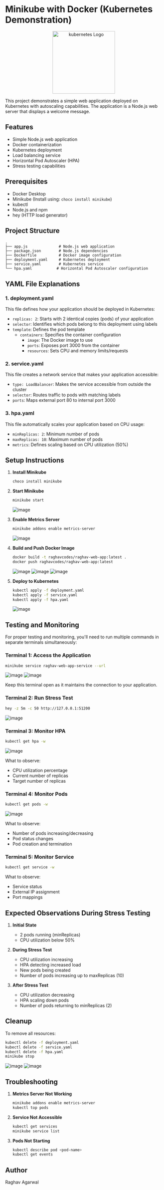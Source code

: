 # Minikube with Docker (Kubernetes Demonstration)

<div align="center">
    <img src="/Minicube with Docker/assets/Kubernetes.png" alt="kubernetes Logo" style="width: 200px; height: auto;">
</div>

This project demonstrates a simple web application deployed on Kubernetes with autoscaling capabilities. The application is a Node.js web server that displays a welcome message.

## Features

-   Simple Node.js web application
-   Docker containerization
-   Kubernetes deployment
-   Load balancing service
-   Horizontal Pod Autoscaler (HPA)
-   Stress testing capabilities

## Prerequisites

-   Docker Desktop
-   Minikube (Install using: `choco install minikube`)
-   kubectl
-   Node.js and npm
-   hey (HTTP load generator)

## Project Structure

```
.
├── app.js              # Node.js web application
├── package.json        # Node.js dependencies
├── Dockerfile          # Docker image configuration
├── deployment.yaml     # Kubernetes deployment
├── service.yaml        # Kubernetes service
└── hpa.yaml           # Horizontal Pod Autoscaler configuration
```

## YAML File Explanations

### 1. deployment.yaml

This file defines how your application should be deployed in Kubernetes:

-   `replicas: 2`: Starts with 2 identical copies (pods) of your application
-   `selector`: Identifies which pods belong to this deployment using labels
-   `template`: Defines the pod template
    -   `containers`: Specifies the container configuration
        -   `image`: The Docker image to use
        -   `ports`: Exposes port 3000 from the container
        -   `resources`: Sets CPU and memory limits/requests

### 2. service.yaml

This file creates a network service that makes your application accessible:

-   `type: LoadBalancer`: Makes the service accessible from outside the cluster
-   `selector`: Routes traffic to pods with matching labels
-   `ports`: Maps external port 80 to internal port 3000

### 3. hpa.yaml

This file automatically scales your application based on CPU usage:

-   `minReplicas: 2`: Minimum number of pods
-   `maxReplicas: 10`: Maximum number of pods
-   `metrics`: Defines scaling based on CPU utilization (50%)

## Setup Instructions

1. **Install Minikube**

    ```bash
    choco install minikube
    ```

2. **Start Minikube**

    ```bash
    minikube start
    ```
    ![image](/Minicube%20with%20Docker/assets/Screenshot%202025-04-18%20195620.png)

3. **Enable Metrics Server**

    ```bash
    minikube addons enable metrics-server
    ```
    ![image](/assets/Screenshot%202025-04-18%20205511.png)

4. **Build and Push Docker Image**

    ```bash
    docker build -t raghavcodes/raghav-web-app:latest .
    docker push raghavcodes/raghav-web-app:latest
    ```
    ![image](/assets/Screenshot%202025-04-18%20200035.png)
    ![image](/assets/Screenshot%202025-04-18%20200230.png)
    ![image](/assets/Screenshot%202025-04-18%20200401.png)

5. **Deploy to Kubernetes**
    ```bash
    kubectl apply -f deployment.yaml
    kubectl apply -f service.yaml
    kubectl apply -f hpa.yaml
    ```
    ![image](/assets/Screenshot%202025-04-18%20200754.png)

## Testing and Monitoring

For proper testing and monitoring, you'll need to run multiple commands in separate terminals simultaneously:

### Terminal 1: Access the Application

```bash
minikube service raghav-web-app-service --url
```

![image](/assets/Screenshot%202025-04-18%20201431.png)
![image](/assets/Screenshot%202025-04-18%20201507.png)

Keep this terminal open as it maintains the connection to your application.

### Terminal 2: Run Stress Test

```bash
hey -z 5m -c 50 http://127.0.0.1:51200
```

![image](/assets/Screenshot%202025-04-18%20210516.png)

### Terminal 3: Monitor HPA

```bash
kubectl get hpa -w
```

![image](/assets/Screenshot%202025-04-18%20210851.png)

What to observe:

-   CPU utilization percentage
-   Current number of replicas
-   Target number of replicas

### Terminal 4: Monitor Pods

```bash
kubectl get pods -w
```

![image](/assets/Screenshot%202025-04-18%20210929.png)

What to observe:

-   Number of pods increasing/decreasing
-   Pod status changes
-   Pod creation and termination

### Terminal 5: Monitor Service

```bash
kubectl get service -w
```

What to observe:

-   Service status
-   External IP assignment
-   Port mappings

## Expected Observations During Stress Testing

1. **Initial State**

    - 2 pods running (minReplicas)
    - CPU utilization below 50%

2. **During Stress Test**

    - CPU utilization increasing
    - HPA detecting increased load
    - New pods being created
    - Number of pods increasing up to maxReplicas (10)

3. **After Stress Test**
    - CPU utilization decreasing
    - HPA scaling down pods
    - Number of pods returning to minReplicas (2)

## Cleanup

To remove all resources:

```bash
kubectl delete -f deployment.yaml
kubectl delete -f service.yaml
kubectl delete -f hpa.yaml
minikube stop
```

![image](/assets/Screenshot%202025-04-18%20211806.png)
![image](/assets/Screenshot%202025-04-18%20211941.png)

## Troubleshooting

1. **Metrics Server Not Working**

    ```bash
    minikube addons enable metrics-server
    kubectl top pods
    ```

2. **Service Not Accessible**

    ```bash
    kubectl get services
    minikube service list
    ```

3. **Pods Not Starting**
    ```bash
    kubectl describe pod <pod-name>
    kubectl get events
    ```

## Author

Raghav Agarwal
